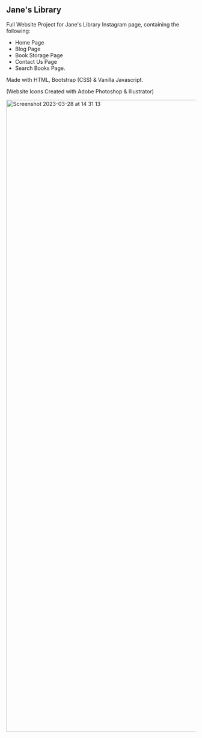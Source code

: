 ## Jane's Library

Full Website Project for Jane's Library Instagram page, containing the following:

- Home Page
- Blog Page
- Book Storage Page
- Contact Us Page
- Search Books Page.

Made with HTML, Bootstrap (CSS) & Vanilla Javascript.

(Website Icons Created with Adobe Photoshop & Illustrator)

<img width="1680" alt="Screenshot 2023-03-28 at 14 31 13" src="https://user-images.githubusercontent.com/120111293/228325278-14f7bd59-98fa-4c00-b1fd-024cdfec4e8e.png">

